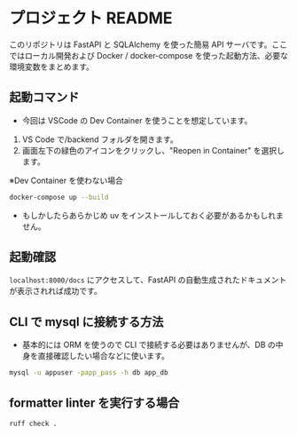 # プロジェクト README

このリポジトリは FastAPI と SQLAlchemy を使った簡易 API サーバです。ここではローカル開発および Docker / docker-compose を使った起動方法、必要な環境変数をまとめます。

## 起動コマンド

- 今回は VSCode の Dev Container を使うことを想定しています。

1. VS Code で/backend フォルダを開きます。
2. 画面左下の緑色のアイコンをクリックし、"Reopen in Container" を選択します。

※Dev Container を使わない場合

```bash
docker-compose up --build
```

- もしかしたらあらかじめ uv をインストールしておく必要があるかもしれません。

## 起動確認

`localhost:8000/docs` にアクセスして、FastAPI の自動生成されたドキュメントが表示されれば成功です。

## CLI で mysql に接続する方法

- 基本的には ORM を使うので CLI で接続する必要はありませんが、DB の中身を直接確認したい場合などに使います。

```bash
mysql -u appuser -papp_pass -h db app_db
```

## formatter linter を実行する場合

```
ruff check .
```

